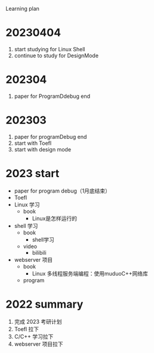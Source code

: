 Learning plan
# 20230404
1. start studying for Linux Shell
2. continue to study for DesignMode

# 202304
1. paper for ProgramDdebug end

# 202303
1. paper for programDebug end
2. start with Toefl
3. start with design mode


# 2023 start
+ paper for program debug（1月底结束）
+ Toefl
+ Linux 学习
  + book
    + Linux是怎样运行的
+ shell 学习
  + book
    + shell学习
  + video
    + bilibili
+ webserver 项目
  + book
    + Linux 多线程服务端编程：使用muduoC++网络库
  + program


# 2022 summary
1. 完成 2023 考研计划
2. Toefl 拉下
3. C/C++ 学习拉下
4. webserver 项目拉下